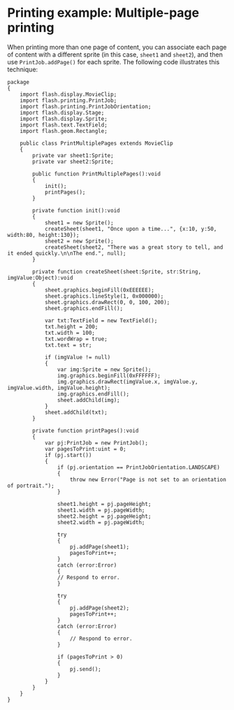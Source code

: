 # Printing example: Multiple-page printing

<div>

When printing more than one page of content, you can associate each page of
content with a different sprite (in this case, `sheet1` and `sheet2`), and then
use `PrintJob.addPage()` for each sprite. The following code illustrates this
technique:

    package
    {
    	import flash.display.MovieClip;
    	import flash.printing.PrintJob;
    	import flash.printing.PrintJobOrientation;
    	import flash.display.Stage;
    	import flash.display.Sprite;
    	import flash.text.TextField;
    	import flash.geom.Rectangle;

    	public class PrintMultiplePages extends MovieClip
    	{
    		private var sheet1:Sprite;
    		private var sheet2:Sprite;

    		public function PrintMultiplePages():void
    		{
    			init();
    			printPages();
    		}

    		private function init():void
    		{
    			sheet1 = new Sprite();
    			createSheet(sheet1, "Once upon a time...", {x:10, y:50, width:80, height:130});
    			sheet2 = new Sprite();
    			createSheet(sheet2, "There was a great story to tell, and it ended quickly.\n\nThe end.", null);
    		}

    		private function createSheet(sheet:Sprite, str:String, imgValue:Object):void
    		{
    			sheet.graphics.beginFill(0xEEEEEE);
    			sheet.graphics.lineStyle(1, 0x000000);
    			sheet.graphics.drawRect(0, 0, 100, 200);
    			sheet.graphics.endFill();

    			var txt:TextField = new TextField();
    			txt.height = 200;
    			txt.width = 100;
    			txt.wordWrap = true;
    			txt.text = str;

    			if (imgValue != null)
    			{
    				var img:Sprite = new Sprite();
    				img.graphics.beginFill(0xFFFFFF);
    				img.graphics.drawRect(imgValue.x, imgValue.y, imgValue.width, imgValue.height);
    				img.graphics.endFill();
    				sheet.addChild(img);
    			}
    			sheet.addChild(txt);
    		}

    		private function printPages():void
    		{
    			var pj:PrintJob = new PrintJob();
    			var pagesToPrint:uint = 0;
    			if (pj.start())
    			{
    				if (pj.orientation == PrintJobOrientation.LANDSCAPE)
    				{
    					throw new Error("Page is not set to an orientation of portrait.");
    				}

    				sheet1.height = pj.pageHeight;
    				sheet1.width = pj.pageWidth;
    				sheet2.height = pj.pageHeight;
    				sheet2.width = pj.pageWidth;

    				try
    				{
    					pj.addPage(sheet1);
    					pagesToPrint++;
    				}
    				catch (error:Error)
    				{
    				// Respond to error.
    				}

    				try
    				{
    					pj.addPage(sheet2);
    					pagesToPrint++;
    				}
    				catch (error:Error)
    				{
    					// Respond to error.
    				}

    				if (pagesToPrint > 0)
    				{
    					pj.send();
    				}
    			}
    		}
    	}
    }

</div>

<div>

<div>

</div>

</div>
